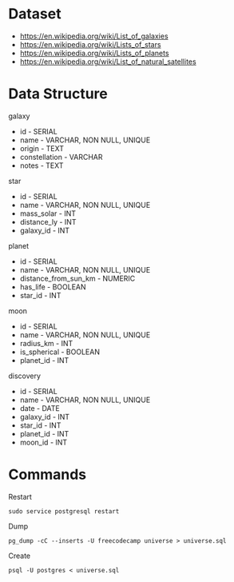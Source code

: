 # Dataset
- https://en.wikipedia.org/wiki/List_of_galaxies
- https://en.wikipedia.org/wiki/Lists_of_stars
- https://en.wikipedia.org/wiki/Lists_of_planets
- https://en.wikipedia.org/wiki/List_of_natural_satellites

# Data Structure 
galaxy
- id - SERIAL
- name - VARCHAR, NON NULL, UNIQUE
- origin - TEXT
- constellation - VARCHAR
- notes - TEXT

star
- id - SERIAL
- name - VARCHAR, NON NULL, UNIQUE
- mass_solar - INT
- distance_ly - INT
- galaxy_id - INT

planet
- id - SERIAL
- name - VARCHAR, NON NULL, UNIQUE
- distance_from_sun_km - NUMERIC
- has_life - BOOLEAN
- star_id - INT

moon
- id - SERIAL
- name - VARCHAR, NON NULL, UNIQUE
- radius_km - INT
- is_spherical - BOOLEAN
- planet_id - INT

discovery
- id - SERIAL
- name - VARCHAR, NON NULL, UNIQUE
- date - DATE
- galaxy_id - INT
- star_id - INT
- planet_id - INT
- moon_id - INT

# Commands
Restart
```
sudo service postgresql restart
```

Dump 
```
pg_dump -cC --inserts -U freecodecamp universe > universe.sql
```

Create
```
psql -U postgres < universe.sql
```
